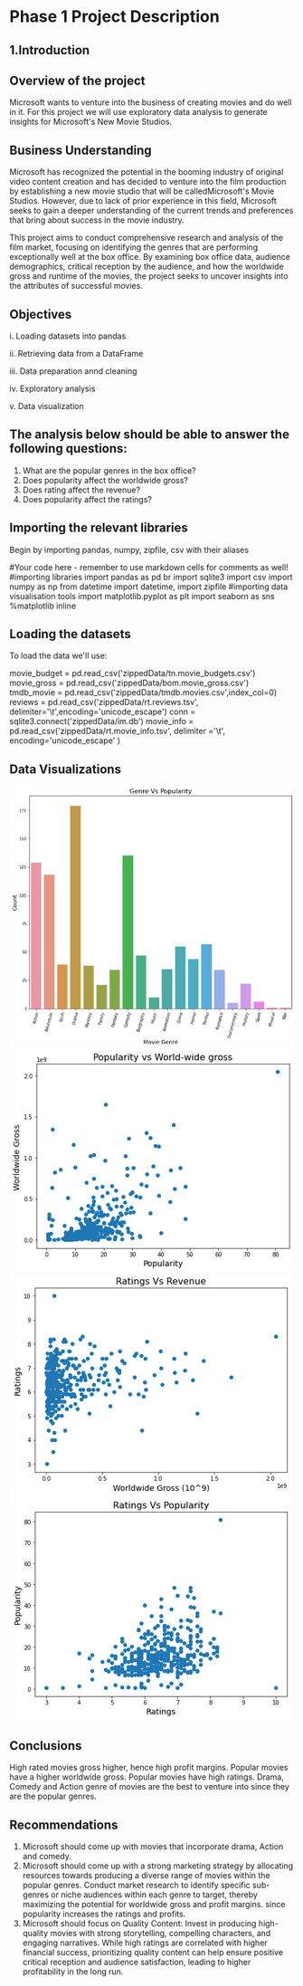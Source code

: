 # Phase 1 Project Description
## 1.Introduction
 
 ## Overview of the project
 Microsoft wants to venture into the business of creating movies and do well in it.
 For this project we will use exploratory data analysis to generate insights for Microsoft's New Movie  Studios.
 ## Business Understanding
Microsoft has recognized the potential in the booming industry of original video content creation and has decided to venture into the  film production by establishing a new movie studio that will be calledMicrosoft's Movie Studios. However, due to lack of prior experience in this field, Microsoft seeks to gain a deeper understanding of the current trends and preferences that bring about success in the movie industry.

This project aims to conduct comprehensive research and analysis of the film market, focusing on identifying the genres that are performing exceptionally well at the box office. By examining box office data, audience demographics, critical reception by the audience, and how the worldwide gross and runtime of the movies, the project seeks to uncover insights into the attributes of successful movies.
## Objectives
i.  Loading datasets into pandas

ii.  Retrieving data from a DataFrame

iii.  Data preparation annd cleaning

iv.  Exploratory analysis

v.  Data visualization

## The analysis below should be able to answer the following questions:

1. What are the popular genres in the box office?
 2. Does popularity affect the worldwide gross?
3. Does rating affect the revenue?
4. Does popularity affect the ratings?

 ## Importing the relevant libraries
Begin by importing pandas, numpy, zipfile, csv with their aliases

#Your code here - remember to use markdown cells for comments as well! #importing libraries import pandas as pd br import sqlite3 import csv import numpy as np from datetime import datetime, import zipfile #importing data visualisation tools import matplotlib.pyplot as plt import seaborn as sns
%matplotlib inline
## Loading the datasets
To load the data we'll use:

movie_budget = pd.read_csv('zippedData/tn.movie_budgets.csv')
movie_gross = pd.read_csv('zippedData/bom.movie_gross.csv')
tmdb_movie = pd.read_csv('zippedData/tmdb.movies.csv',index_col=0)
reviews = pd.read_csv('zippedData/rt.reviews.tsv', delimiter='\t',encoding='unicode_escape')
conn = sqlite3.connect('zippedData/im.db')
movie_info = pd.read_csv('zippedData/rt.movie_info.tsv', delimiter ='\t', encoding='unicode_escape' )
## Data Visualizations
![alt text](image.png)
![alt text](image-1.png)
![alt text](image-2.png)
![alt text](image-3.png)
 ## Conclusions
High rated movies gross higher, hence high profit margins.
Popular movies have a higher worldwide gross.
Popular movies have high ratings.
Drama, Comedy and Action genre of movies are the best to venture into since they are the popular genres.
## Recommendations
 1. Microsoft should come up with movies that incorporate drama, Action and comedy.
 2. Microsoft should come up with a strong marketing strategy  by allocating resources towards producing a diverse range of movies within the popular genres. Conduct market research to identify specific sub-genres or niche audiences within each genre to target, thereby maximizing the potential for worldwide gross and profit margins. since popularity increases the ratings and profits.
 3. Microsoft should focus on Quality Content: Invest in producing high-quality movies with strong storytelling, compelling characters, and engaging narratives. While high ratings are correlated with higher financial success, prioritizing quality content can help ensure positive critical reception and audience satisfaction, leading to higher profitability in the long run.







